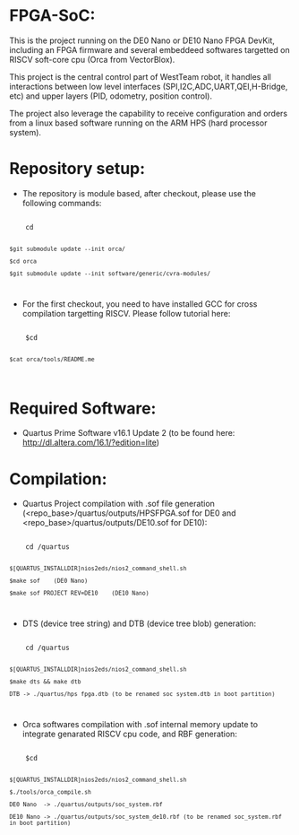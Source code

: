 FPGA-SoC:
====

This is the project running on the DE0 Nano or DE10 Nano FPGA DevKit, including an FPGA firmware and several embeddeed softwares targetted on RISCV soft-core cpu (Orca from VectorBlox). 

This project is the central control part of WestTeam robot, it handles all interactions between low level interfaces (SPI,I2C,ADC,UART,QEI,H-Bridge, etc) and upper layers (PID, odometry, position control). 

The project also leverage the capability to receive configuration and orders from a linux based software running on the ARM HPS (hard processor system).

Repository setup:
===
* The repository is module based, after checkout, please use the following commands:

<code>
    cd <repo_base\>
    
    $git submodule update --init orca/
    
    $cd orca
    
    $git submodule update --init software/generic/cvra-modules/
</code>

* For the first checkout, you need to have installed GCC for cross compilation targetting RISCV. Please follow tutorial here: 

<code>
    $cd <repo_base\>
    
    $cat orca/tools/README.me
</code>

Required Software:
===
  * Quartus Prime Software v16.1 Update 2 (to be found here: http://dl.altera.com/16.1/?edition=lite)



Compilation:
===

  * Quartus Project compilation with .sof file generation (<repo_base\>/quartus/outputs/HPSFPGA.sof for DE0 and <repo_base\>/quartus/outputs/DE10.sof for DE10):

<code>
    cd <repo_base\>/quartus

    $[QUARTUS_INSTALLDIR]nios2eds/nios2_command_shell.sh
    
    $make sof    (DE0 Nano)
    
    $make sof PROJECT_REV=DE10    (DE10 Nano)
    
</code>
    
  * DTS (device tree string) and DTB (device tree blob) generation:

<code>
    cd <repo_base\>/quartus

    $[QUARTUS_INSTALLDIR]nios2eds/nios2_command_shell.sh
    
    $make dts && make dtb
    
    DTB -> ./quartus/hps_fpga.dtb (to be renamed soc_system.dtb in boot partition) 
    
</code>

  * Orca softwares compilation with .sof internal memory update to integrate genarated RISCV cpu code, and RBF generation:

<code>
    $cd <repo_base\>
    
    $[QUARTUS_INSTALLDIR]nios2eds/nios2_command_shell.sh
    
    $./tools/orca_compile.sh
    
    DE0 Nano  -> ./quartus/outputs/soc_system.rbf
    
    DE10 Nano -> ./quartus/outputs/soc_system_de10.rbf (to be renamed soc_system.rbf in boot partition)
    
</code>